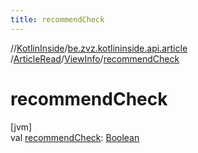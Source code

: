 ```yaml
---
title: recommendCheck
---
```

//[KotlinInside](../../../../index.html)/[be.zvz.kotlininside.api.article](../../index.html)
/[ArticleRead](../index.html)/[ViewInfo](index.html)/[recommendCheck](recommend-check.html)

# recommendCheck

[jvm]\
val [recommendCheck](recommend-check.html): [Boolean](https://kotlinlang.org/api/latest/jvm/stdlib/kotlin/-boolean/index.html)




